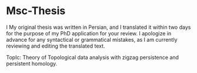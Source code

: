 # Msc-Thesis

I My original thesis was written in Persian, and I translated it within two days for the purpose of my PhD application for your review. I apologize in advance for any syntactical or grammatical mistakes, as I am currently reviewing and editing the translated text.

TopIc: Theory of Topological data analysis with zigzag persistence and persistent homology.
